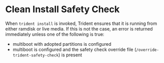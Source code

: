 
# Clean Install Safety Check

When `trident install` is invoked, Trident ensures that it is running from either ramdisk or live media. If this is not the case, an error is returned immediately unless one of the following is true:

* multiboot with adopted partitions is configured
* multiboot is configured and the safety check override file (`/override-trident-safety-check`) is present
